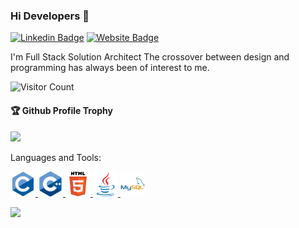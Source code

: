 ### Hi Developers 👋


[![Linkedin Badge](https://img.shields.io/badge/-Amrutlaxmi-blue?style=flat-square&logo=Linkedin&logoColor=white&link=https://www.linkedin.com/in/amrutlaxmi-chittaragi-6914b317a/)](https://www.linkedin.com/in/amrutlaxmi-chittaragi-6914b317a/)
[![Website Badge](https://img.shields.io/badge/StackOverflow-Amrutlaxmi-yellow)](https://stackoverflow.com/users/11297963/amrutlaxmi)

I'm
Full Stack Solution Architect
The crossover between design and programming has always been of interest to me.

![Visitor Count](https://profile-counter.glitch.me/amrutlaxmi/count.svg) 

<div>
  <h4>🏆 Github Profile Trophy</h4>
  <a href="https://github.com/ryo-ma/github-profile-trophy">
    <img src="https://github-profile-trophy.vercel.app/?username=amrutlaxmi&column=7"/>
  </a>
</div>

Languages and Tools: 

<a href="https://www.cprogramming.com/" target="_blank" rel="noreferrer">
        <img src="https://raw.githubusercontent.com/devicons/devicon/master/icons/c/c-original.svg" alt="c" width="40" height="40" />
    </a>
    <a href="https://www.w3schools.com/cpp/" target="_blank" rel="noreferrer">
        <img src="https://raw.githubusercontent.com/devicons/devicon/master/icons/cplusplus/cplusplus-original.svg" alt="cplusplus" width="40" height="40" />
    </a>
    <a href="https://www.w3.org/html/" target="_blank" rel="noreferrer">
        <img src="https://raw.githubusercontent.com/devicons/devicon/master/icons/html5/html5-original-wordmark.svg" alt="html5" width="40" height="40" />
    </a>
    <a href="https://www.java.com" target="_blank" rel="noreferrer">
        <img src="https://raw.githubusercontent.com/devicons/devicon/master/icons/java/java-original.svg" alt="java" width="40" height="40" />
    </a>
    <a href="https://www.mysql.com/" target="_blank" rel="noreferrer">
        <img src="https://raw.githubusercontent.com/devicons/devicon/master/icons/mysql/mysql-original-wordmark.svg" alt="mysql" width="40" height="40" />
    </a>
    
![](https://activity-graph.herokuapp.com/graph?username=amrutlaxmi&theme=react-dark&area=true)

